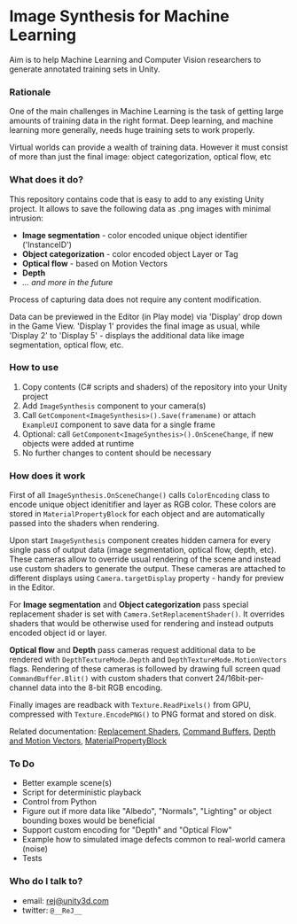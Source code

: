 # Image Synthesis for Machine Learning #
Aim is to help Machine Learning and Computer Vision researchers to generate annotated training sets in Unity.

### Rationale ###

One of the main challenges in Machine Learning is the task of getting large amounts of training data in the right format. Deep learning, and machine learning more generally, needs huge training sets to work properly.

Virtual worlds can provide a wealth of training data. However it must consist of more than just the final image: object categorization, optical flow, etc

### What does it do? ###

This repository contains code that is easy to add to any existing Unity project. It allows to save the following data as .png images with minimal intrusion:

* __Image segmentation__ - color encoded unique object identifier ('InstanceID')
* __Object categorization__ - color encoded object Layer or Tag
* __Optical flow__ - based on Motion Vectors
* __Depth__
* *... and more in the future*

Process of capturing data does not require any content modification. 

Data can be previewed in the Editor (in Play mode) via 'Display' drop down in the Game View. 'Display 1' provides the final image as usual, while 'Display 2' to 'Display 5' - displays the additional data like image segmentation, optical flow, etc.

### How to use ###

1. Copy contents (C# scripts and shaders) of the repository into your Unity project
2. Add `ImageSynthesis` component to your camera(s)
2. Call `GetComponent<ImageSynthesis>().Save(framename)` or attach `ExampleUI` component to save data for a single frame
3. Optional: call `GetComponent<ImageSynthesis>().OnSceneChange`, if new objects were added at runtime
4. No further changes to content should be necessary

### How does it work ###

First of all `ImageSynthesis.OnSceneChange()` calls `ColorEncoding` class to encode unique object idenitifier and layer as RGB color. These colors are stored in `MaterialPropertyBlock` for each object and are automatically passed into the shaders when rendering.

Upon start `ImageSynthesis` component creates hidden camera for every single pass of output data (image segmentation, optical flow, depth, etc). These cameras allow to override usual rendering of the scene and instead use custom shaders to generate the output. These cameras are attached to different displays using `Camera.targetDisplay` property - handy for preview in the Editor.

For __Image segmentation__ and __Object categorization__ pass special replacement shader is set with `Camera.SetReplacementShader()`. It overrides shaders that would be otherwise used for rendering and instead outputs encoded object id or layer.

__Optical flow__ and __Depth__ pass cameras request additional data to be rendered with `DepthTextureMode.Depth` and `DepthTextureMode.MotionVectors` flags. Rendering of these  cameras is followed by drawing full screen quad `CommandBuffer.Blit()` with custom shaders that convert 24/16bit-per-channel data into the 8-bit RGB encoding.

Finally images are readback with `Texture.ReadPixels()` from GPU, compressed with `Texture.EncodePNG()` to PNG format and stored on disk.

Related documentation: [Replacement Shaders](https://docs.unity3d.com/Manual/SL-ShaderReplacement.html), [Command Buffers](https://docs.unity3d.com/Manual/GraphicsCommandBuffers.html), [Depth and Motion Vectors](https://docs.unity3d.com/Manual/SL-CameraDepthTexture.html), [MaterialPropertyBlock](https://docs.unity3d.com/ScriptReference/MaterialPropertyBlock.html)

### To Do ###

* Better example scene(s)
* Script for deterministic playback
* Control from Python
* Figure out if more data like "Albedo", "Normals", "Lighting" or object bounding boxes would be beneficial
* Support custom encoding for "Depth" and "Optical Flow"
* Example how to simulated image defects common to real-world camera (noise)
* Tests

### Who do I talk to? ###

* email: rej@unity3d.com
* twitter: `@__ReJ__`